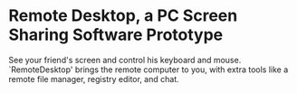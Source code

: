 Remote Desktop, a PC Screen Sharing Software Prototype
========================================================

See your friend's screen and control his keyboard and mouse. `RemoteDesktop' brings the remote computer to you, with extra tools like a remote file manager, registry editor, and chat.
